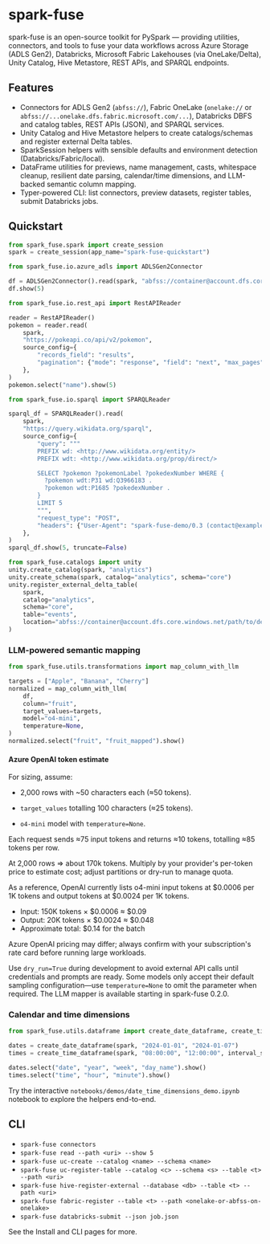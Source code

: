 # spark-fuse

spark-fuse is an open-source toolkit for PySpark — providing utilities, connectors, and tools to fuse your data workflows across Azure Storage (ADLS Gen2), Databricks, Microsoft Fabric Lakehouses (via OneLake/Delta), Unity Catalog, Hive Metastore, REST APIs, and SPARQL endpoints.

## Features
- Connectors for ADLS Gen2 (`abfss://`), Fabric OneLake (`onelake://` or `abfss://...onelake.dfs.fabric.microsoft.com/...`), Databricks DBFS and catalog tables, REST APIs (JSON), and SPARQL services.
- Unity Catalog and Hive Metastore helpers to create catalogs/schemas and register external Delta tables.
- SparkSession helpers with sensible defaults and environment detection (Databricks/Fabric/local).
- DataFrame utilities for previews, name management, casts, whitespace cleanup, resilient date parsing, calendar/time dimensions, and LLM-backed semantic column mapping.
- Typer-powered CLI: list connectors, preview datasets, register tables, submit Databricks jobs.

## Quickstart
```python
from spark_fuse.spark import create_session
spark = create_session(app_name="spark-fuse-quickstart")

from spark_fuse.io.azure_adls import ADLSGen2Connector

df = ADLSGen2Connector().read(spark, "abfss://container@account.dfs.core.windows.net/path/to/delta")
df.show(5)

from spark_fuse.io.rest_api import RestAPIReader

reader = RestAPIReader()
pokemon = reader.read(
    spark,
    "https://pokeapi.co/api/v2/pokemon",
    source_config={
        "records_field": "results",
        "pagination": {"mode": "response", "field": "next", "max_pages": 2},
    },
)
pokemon.select("name").show(5)

from spark_fuse.io.sparql import SPARQLReader

sparql_df = SPARQLReader().read(
    spark,
    "https://query.wikidata.org/sparql",
    source_config={
        "query": """
        PREFIX wd: <http://www.wikidata.org/entity/>
        PREFIX wdt: <http://www.wikidata.org/prop/direct/>

        SELECT ?pokemon ?pokemonLabel ?pokedexNumber WHERE {
          ?pokemon wdt:P31 wd:Q3966183 .
          ?pokemon wdt:P1685 ?pokedexNumber .
        }
        LIMIT 5
        """,
        "request_type": "POST",
        "headers": {"User-Agent": "spark-fuse-demo/0.3 (contact@example.com)"},
    },
)
sparql_df.show(5, truncate=False)

from spark_fuse.catalogs import unity
unity.create_catalog(spark, "analytics")
unity.create_schema(spark, catalog="analytics", schema="core")
unity.register_external_delta_table(
    spark,
    catalog="analytics",
    schema="core",
    table="events",
    location="abfss://container@account.dfs.core.windows.net/path/to/delta",
)
```

### LLM-powered semantic mapping
```python
from spark_fuse.utils.transformations import map_column_with_llm

targets = ["Apple", "Banana", "Cherry"]
normalized = map_column_with_llm(
    df,
    column="fruit",
    target_values=targets,
    model="o4-mini",
    temperature=None,
)
normalized.select("fruit", "fruit_mapped").show()
```



#### Azure OpenAI token estimate

For sizing, assume:

- 2,000 rows with ~50 characters each (≈50 tokens).

- `target_values` totalling 100 characters (≈25 tokens).

- `o4-mini` model with `temperature=None`.

Each request sends ≈75 input tokens and returns ≈10 tokens, totalling ≈85 tokens per row.

At 2,000 rows ⇒ about 170k tokens. Multiply by your provider's per-token price to estimate cost; adjust partitions or dry-run to manage quota.

As a reference, OpenAI currently lists o4-mini input tokens at $0.0006 per 1K tokens and output tokens at $0.0024 per 1K tokens.
- Input: 150K tokens × $0.0006 ≈ $0.09
- Output: 20K tokens × $0.0024 ≈ $0.048
- Approximate total: $0.14 for the batch

Azure OpenAI pricing may differ; always confirm with your subscription's rate card before running large workloads.

Use `dry_run=True` during development to avoid external API calls until credentials and prompts are ready. Some models only accept their default sampling configuration—use `temperature=None` to omit the parameter when required. The LLM mapper is available starting in spark-fuse 0.2.0.

### Calendar and time dimensions
```python
from spark_fuse.utils.dataframe import create_date_dataframe, create_time_dataframe

dates = create_date_dataframe(spark, "2024-01-01", "2024-01-07")
times = create_time_dataframe(spark, "08:00:00", "12:00:00", interval_seconds=1800)

dates.select("date", "year", "week", "day_name").show()
times.select("time", "hour", "minute").show()
```

Try the interactive `notebooks/demos/date_time_dimensions_demo.ipynb` notebook to explore the helpers end-to-end.

## CLI
- `spark-fuse connectors`
- `spark-fuse read --path <uri> --show 5`
- `spark-fuse uc-create --catalog <name> --schema <name>`
- `spark-fuse uc-register-table --catalog <c> --schema <s> --table <t> --path <uri>`
- `spark-fuse hive-register-external --database <db> --table <t> --path <uri>`
- `spark-fuse fabric-register --table <t> --path <onelake-or-abfss-on-onelake>`
- `spark-fuse databricks-submit --json job.json`

See the Install and CLI pages for more.
